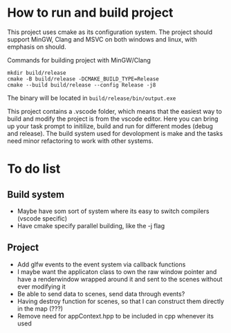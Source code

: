 # How to run and build project
This project uses cmake as its configuration system. The project should support MinGW, Clang and MSVC on both windows and linux, with emphasis on should. 

Commands for building project with MinGW/Clang
```
mkdir build/release
cmake -B build/release -DCMAKE_BUILD_TYPE=Release
cmake --build build/release --config Release -j8
```

The binary will be located in `build/release/bin/output.exe`

This project contains a .vscode folder, which means that the easiest way to build and modify the project is from the vscode editor. Here you can bring up your task prompt to initilize, build and run for different modes (debug and release). The build system used for devolopment is make and the tasks need minor refactoring to work with other systems. 

# To do list

## Build system
- Maybe have som sort of system where its easy to switch compilers (vscode specific)
- Have cmake specify parallel building, like the -j<n> flag

## Project
- Add glfw events to the event system via callback functions
- I maybe want the applicaton class to own the raw window pointer and have a renderwindow wrapped around it and sent to the scenes without ever modifying it
- Be able to send data to scenes, send data through events?
- Having destroy function for scenes, so that I can construct them directly in the map (???)
- Remove need for appContext.hpp to be included in cpp whenever its used